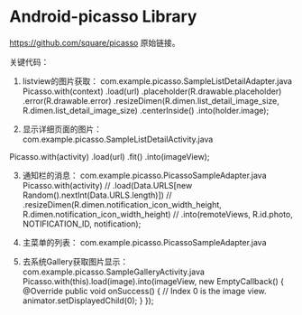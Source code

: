 Android-picasso Library
=========================


https://github.com/square/picasso  原始链接。

关键代码：
1. listview的图片获取：
com.example.picasso.SampleListDetailAdapter.java
 Picasso.with(context)
        .load(url)
        .placeholder(R.drawable.placeholder)
        .error(R.drawable.error)
        .resizeDimen(R.dimen.list_detail_image_size, R.dimen.list_detail_image_size)
        .centerInside()
        .into(holder.image);

2. 显示详细页面的图片：
com.example.picasso.SampleListDetailActivity.java

 Picasso.with(activity)
          .load(url)
          .fit()
          .into(imageView);
          
3. 通知栏的消息：
com.example.picasso.PicassoSampleAdapter.java
 Picasso.with(activity) //
            .load(Data.URLS[new Random().nextInt(Data.URLS.length)]) //
            .resizeDimen(R.dimen.notification_icon_width_height,
                R.dimen.notification_icon_width_height) //
            .into(remoteViews, R.id.photo, NOTIFICATION_ID, notification);

4. 主菜单的列表：
com.example.picasso.PicassoSampleAdapter.java

5. 去系统Gallery获取图片显示：
com.example.picasso.SampleGalleryActivity.java
 Picasso.with(this).load(image).into(imageView, new EmptyCallback() {
      @Override public void onSuccess() {
        // Index 0 is the image view.
        animator.setDisplayedChild(0);
      }
    });
